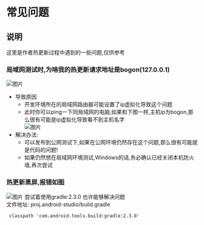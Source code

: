 # 常见问题
## 说明
这里是作者热更新过程中遇到的一些问题,仅供参考

### 局域网测试时,为啥我的热更新请求地址是bogon(127.0.0.1)
![图片](../../doc/热更新/desc/issue1.png)
- 导致原因
    - 开发环境所在的局域网路由器可能设置了ip虚拟化导致这个问题
    - 此时你可以ping一下同局域网的电脑,如果和下图一样,主机ip为bogon,那么很有可能是ip虚拟化导致看不到主机名字  
    ![图片](../../doc/热更新/desc/issue2.png)    
- 解决办法:
    - 可以发布到公网测试下,如果在公网环境仍然存在这个问题,那么很有可能就是代码的问题!
    - 如果仍然想在局域网环境测试,Windows的话,务必确认已经关闭本机防火墙,再次尝试
### 热更新黑屏,报错如图
![图片](../../doc/热更新/desc/issue3.png)
尝试着使用gradle:2.3.0 也许能够解决问题  
文件地址: proj.android-studio/build.gradle
```
 classpath 'com.android.tools.build:gradle:2.3.0'        
```
